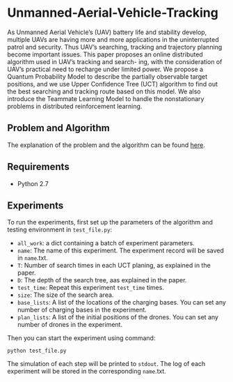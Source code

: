 # Unmanned-Aerial-Vehicle-Tracking
As Unmanned Aerial Vehicle’s (UAV) battery life and stability develop, 
multiple UAVs are having more and more applications in the uninterrupted 
patrol and security. Thus UAV’s searching, tracking and trajectory planning 
become important issues. This paper proposes an online distributed algorithm 
used in UAV’s tracking and search- ing, with the consideration of UAV’s 
practical need to recharge under limited power. We propose a Quantum 
Probability Model to describe the partially observable target positions, 
and we use Upper Confidence Tree (UCT) algorithm to find out the best 
searching and tracking route based on this model. We also introduce the 
Teammate Learning Model to handle the nonstationary problems in distributed 
reinforcement learning.

## Problem and Algorithm
The explanation of the problem and the algorithm can be found [here](http://ieeexplore.ieee.org/document/7868620/).

## Requirements
* Python 2.7

## Experiments
To run the experiments, first set up the parameters of the algorithm and testing environment in ``test_file.py``:
* ``all_work``: a dict containing a batch of experiment parameters.
* ``name``: The name of this experiment. The experiment record will be saved
in ``name``.txt.
* ``T``: Number of search times in each UCT planing, as explained in the paper.
* ``D``: The depth of the search tree, aas explained in the paper.
* ``test_time``: Repeat this experiment ``test_time`` times.
* ``size``: The size of the search area.
* ``base_lists``: A list of the locations of the charging bases. You can set
any number of charging bases in the experiment.
* ``plan_lists``: A list of the initial positions of the drones. You can set
any number of drones in the experiment.

Then you can start the experiment using command:

```
python test_file.py
```

The simulation of each step will be printed to ``stdout``.
The log of each experiment will be stored in the corresponding
``name``.txt. 
